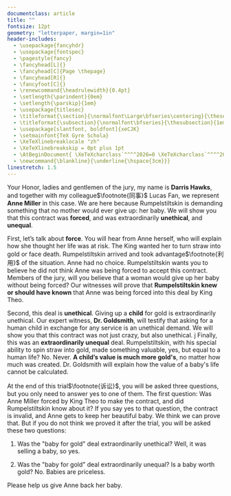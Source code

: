```yaml
---
documentclass: article
title: ""
fontsize: 12pt
geometry: "letterpaper, margin=1in"
header-includes:
  - \usepackage{fancyhdr}
  - \usepackage{fontspec}
  - \pagestyle{fancy}
  - \fancyhead[L]{}
  - \fancyhead[C]{Page \thepage}
  - \fancyhead[R]{}
  - \fancyfoot[C]{}
  - \renewcommand{\headrulewidth}{0.4pt}
  - \setlength{\parindent}{0em}
  - \setlength{\parskip}{1em}
  - \usepackage{titlesec}
  - \titleformat{\section}{\normalfont\Large\bfseries\centering}{\thesection}{1em}{}
  - \titleformat{\subsection}{\normalfont\bfseries}{\thesubsection}{1em}{}
  - \usepackage[slantfont, boldfont]{xeCJK}
  - \setmainfont{TeX Gyre Schola}
  - \XeTeXlinebreaklocale "zh"
  - \XeTeXlinebreakskip = 0pt plus 1pt
  - \AtBeginDocument{ \XeTeXcharclass`^^^^2026=0 \XeTeXcharclass`^^^^2019=0 }
  - \newcommand{\blankline}{\underline{\hspace{3cm}}}
linestretch: 1.5
---
```


Your Honor, ladies and gentlemen of the jury, my name is **Darris Hawks**, and together with my colleague$\footnote{同事}$ Lucas Fan, we represent **Anne Miller** in this case. We are here because Rumpelstiltskin is demanding something that no mother would ever give up: her baby. We will show you that this contract was **forced**, and was extraordinarily **unethical**, and **unequal**.

First, let’s talk about **force**. You will hear from Anne herself, who will explain how she thought her life was at risk. The King wanted her to turn straw into gold or face death. Rumpelstiltskin arrived and took advantage$\footnote{利用}$ of the situation. Anne had no choice. Rumpelstiltskin wants you to believe he did not think Anne was being forced to accept this contract. Members of the jury, will you believe that a woman would give up her baby without being forced? Our witnesses will prove that **Rumpelstiltskin knew or should have known** that Anne was being forced into this deal by King Theo.

Second, this deal is **unethical**. Giving up a **child** for gold is extraordinarily unethical. Our expert witness, **Dr. Goldsmith**, will testify that asking for a human child in exchange for any service is an unethical demand. We will show you that this contract was not just crazy, but also unethical.
j
Finally, this was an **extraordinarily unequal** deal. Rumpelstiltskin, with his special ability to spin straw into gold, made something valuable, yes, but equal to a human life? No. Never. **A child’s value is much more gold's**, no matter how much was created. Dr. Goldsmith will explain how the value of a baby's life cannot be calculated. 

At the end of this trial$\footnote{诉讼}$, you will be asked three questions, but you only need to answer yes to one of them. The first question: Was Anne Miller forced by King Theo to make the contract, and did Rumpelstiltskin know about it? If you say yes to that question, the contract is invalid, and Anne gets to keep her beautiful baby. We think we can prove that. But if you do not think we proved it after the trial, you will be asked these two questions: 

1. Was the "baby for gold" deal extraordinarily unethical? Well, it was selling a baby, so yes.

2. Was the "baby for gold" deal extraordinarily unequal? Is a baby worth gold? No. Babies are priceless. 

Please help us give Anne back her baby.


